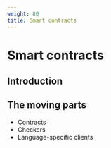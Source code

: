 ```yaml
---
weight: 80
title: Smart contracts
---
```


# Smart contracts

## Introduction

## The moving parts

* Contracts
* Checkers
* Language-specific clients
